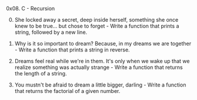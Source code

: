 0x08. C - Recursion

0. She locked away a secret, deep inside herself, something she once knew to be true... but chose to forget - Write a function that prints a string, followed by a new line.

1. Why is it so important to dream? Because, in my dreams we are together - Write a function that prints a string in reverse.

2. Dreams feel real while we're in them. It's only when we wake up that we realize something was actually strange - Write a function that returns the length of a string.

3. You mustn't be afraid to dream a little bigger, darling - Write a function that returns the factorial of a given number.
